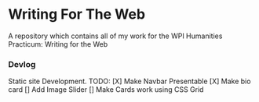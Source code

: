 # Writing For The Web
 
A repository which contains all of my work for the WPI Humanities Practicum: Writing for the Web

### Devlog

Static site Development. 
TODO:
[X] Make Navbar Presentable
[X] Make bio card
[] Add Image Slider
[] Make Cards work using CSS Grid